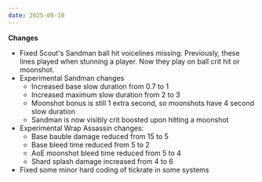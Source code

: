 ```yaml
---
date: 2025-08-10
---
```


**Changes**

* Fixed Scout's Sandman ball hit voicelines missing. Previously, these lines played when stunning a player. Now they play on ball crit hit or moonshot.
* Experimental Sandman changes
  * Increased base slow duration from 0.7 to 1
  * Increased maximum slow duration from 2 to 3
  * Moonshot bonus is still 1 extra second, so moonshots have 4 second slow duration
  * Sandman is now visibly crit boosted upon hitting a moonshot
* Experimental Wrap Assassin changes:
  * Base bauble damage reduced from 15 to 5
  * Base bleed time reduced from 5 to 2
  * AoE moonshot bleed time reduced from 5 to 4
  * Shard splash damage increased from 4 to 6
* Fixed some minor hard coding of tickrate in some systems
